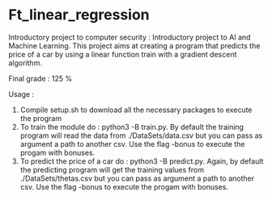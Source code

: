 # Ft_linear_regression

Introductory project to computer security :
    Introductory project to AI and Machine Learning. 
    This project aims at creating a program that predicts the price of a car by using a linear function train with a gradient descent algorithm.

Final grade : 125 %

Usage :
1. Compile setup.sh to download all the necessary packages to execute the program
2. To train the module do : python3 -B train.py. By default the training program will read the data from ./DataSets/data.csv but you can pass as argument a path to another csv. Use the flag -bonus to execute the progam with bonuses.
3. To predict the price of a car do : python3 -B predict.py. Again, by default the predicting program will get the training values from ./DataSets/thetas.csv but you can pass as argument a path to another csv. Use the flag -bonus to execute the progam with bonuses.
